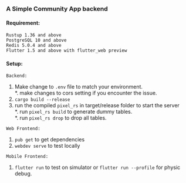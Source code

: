### **A Simple Community App backend**

#### Requirement:
`Rustup 1.36 and above`<br>
`PostgreSQL 10 and above`<br>
`Redis 5.0.4 and above`<br>
`Flutter 1.5 and above with flutter_web preview`<br>

#### Setup:
`Backend:`<br>
1. Make change to `.env` file to match your environment.<br>
*. make changes to cors setting if you encounter the issue.
2. `cargo build --release`<br>
3. run the compiled `pixel_rs` in target/release folder to start the server<br>
*. run `pixel_rs build` to generate dummy tables.<br>
*. run `pixel_rs drop` to drop all tables.
    
`Web Frontend:`<br>
1. `pub get` to get dependencies
2. `webdev serve` to test locally

`Mobile Frontend:`<br>
1. `flutter run` to test on simulator or `flutter run --profile` for physic debug.
